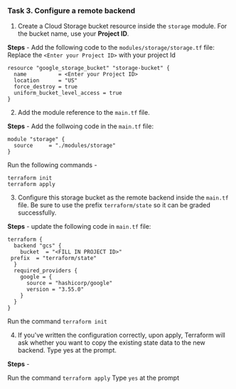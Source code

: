 ### Task 3. Configure a remote backend

1. Create a Cloud Storage bucket resource inside the `storage` module. For the bucket name, use your **Project ID**.

**Steps** -
Add the following code to the `modules/storage/storage.tf` file:
Replace the `<Enter your Project ID>` with your project Id
```
resource "google_storage_bucket" "storage-bucket" {
  name          = <Enter your Project ID>
  location      = "US"
  force_destroy = true
  uniform_bucket_level_access = true
}
```

2. Add the module reference to the `main.tf` file.

**Steps** -
Add the follwoing code in the `main.tf` file:
```
module "storage" {
  source     = "./modules/storage"
}
```
Run the following commands -

```
terraform init
terraform apply
```

3. Configure this storage bucket as the remote backend inside the `main.tf` file. Be sure to use the prefix `terraform/state` so it can be graded successfully.

**Steps** -
update the following code in `main.tf` file:

```
terraform {
  backend "gcs" {
    bucket  = "<FILL IN PROJECT ID>"
 prefix  = "terraform/state"
  }
  required_providers {
    google = {
      source = "hashicorp/google"
      version = "3.55.0"
    }
  }
}
```
Run the command `terraform init`

4. If you've written the configuration correctly, upon apply, Terraform will ask whether you want to copy the existing state data to the new backend. Type yes at the prompt.

**Steps** -

Run the command `terraform apply`
Type `yes` at the prompt

